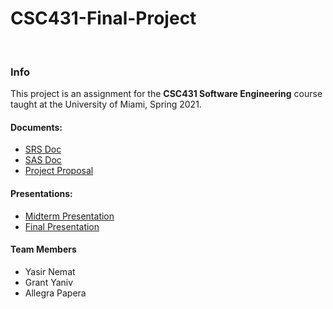 # CSC431-Final-Project
<br>

### Info  

This project is an assignment for the __CSC431 Software Engineering__ course taught at the University of Miami, Spring 2021. 

#### Documents: 
- [SRS Doc](/documents/SRS.pdf)
- [SAS Doc](/documents/SAS.pdf)
- [Project Proposal](/documents/Project%20Proposal.docx)

#### Presentations:
- [Midterm Presentation](/presentations/Midterm%20Presentation.pptx)
- [Final Presentation](/presentations/Final%20Presentation.pptx)

#### Team Members 

* Yasir Nemat
* Grant Yaniv
* Allegra Papera
